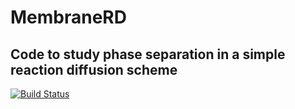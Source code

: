 # MembraneRD

## Code to study phase separation in a simple reaction diffusion scheme

[![Build Status](https://github.com/damiano-andreghetti/MembraneRD/actions/workflows/CI.yml/badge.svg?branch=main)](https://github.com/damiano-andreghetti/MembraneRD/actions/workflows/CI.yml?query=branch%3Amain)
